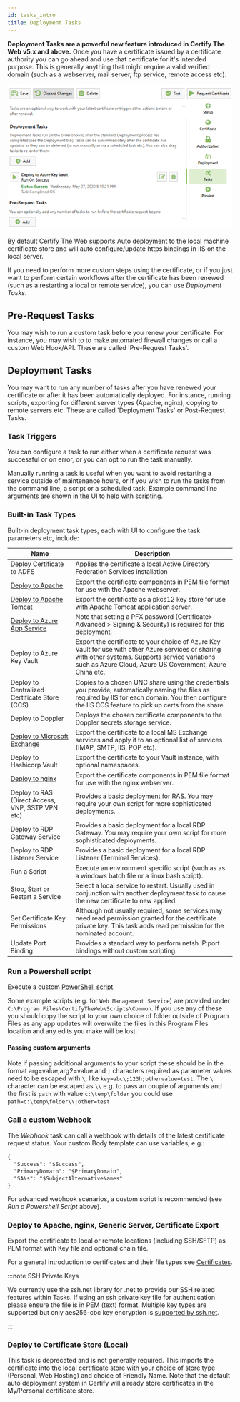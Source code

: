 ```yaml
---
id: tasks_intro
title: Deployment Tasks
---
```


**Deployment Tasks are a powerful new feature introduced in Certify The Web v5.x and above.**
Once you have a certificate issued by a certificate authority you can go ahead and use that certificate for it's intended purpose. This is generally anything that might require a valid verified domain (such as a webserver, mail server, ftp service, remote access etc).

![Startup UI](/assets/screens/DeploymentTasks.png)

By default Certify The Web supports Auto deployment to the local machine certificate store and will auto configure/update https bindings in IIS on the local server.

If you need to perform more custom steps using the certificate, or if you just want to perform certain workflows after the certificate has been renewed (such as a restarting a local or remote service), you can use _Deployment Tasks_.

## Pre-Request Tasks

You may wish to run a custom task before you renew your certificate. For instance, you may wish to to make automated firewall changes or call a custom Web Hook/API. These are called 'Pre-Request Tasks'.

## Deployment Tasks

You may want to run any number of tasks after you have renewed your certificate or after it has been automatically deployed. For instance, running scripts, exporting for different server types (Apache, nginx), copying to remote servers etc. These are called 'Deployment Tasks' or Post-Request Tasks.

### Task Triggers

You can configure a task to run either when a certificate request was successful or on error, or you can opt to run the task manually.

Manually running a task is useful when you want to avoid restarting a service outside of maintenance hours, or if you wish to run the tasks from the command line, a script or a scheduled task. Example command line arguments are shown in the UI to help with scripting.

### Built-in Task Types

Built-in deployment task types, each with UI to configure the task parameters etc, include:


| Name | Description |
|---|---|
| Deploy Certificate to ADFS | Applies the certificate a local Active Directory Federation Services installation |
| [Deploy to Apache](./tasks/apache.md) | Export the certificate components in PEM file format for use with the Apache webserver. |
| [Deploy to Apache Tomcat](./tasks/tomcat.md) | Export the certificate as a pkcs12 key store for use with Apache Tomcat application server. |
| [Deploy to Azure App Service](./tasks/azure-app-service.md) | Note that setting a PFX password (Certificate> Advanced > Signing & Security) is required for this deployment. |
| Deploy to Azure Key Vault| Export the certificate to your choice of Azure Key Vault for use with other Azure services or sharing with other systems. Supports service variations such as Azure Cloud, Azure US Government, Azure China etc.  |
| Deploy to Centralized Certificate Store (CCS)| Copies to a chosen UNC share using the credentials you provide, automatically naming the files as required by IIS for each domain. You then configure the IIS CCS feature to pick up certs from the share. |
| Deploy to Doppler| Deploys the chosen certificate components to the Doppler secrets storage service. |
| [Deploy to Microsoft Exchange](./tasks/exchange.md)| Export the certificate to a local MS Exchange services and apply it to an optional list of services (IMAP, SMTP, IIS, POP etc). |
| Deploy to Hashicorp Vault| Export the certificate to your Vault instance, with optional namespaces.  |
| [Deploy to nginx](./tasks/nginx.md) | Export the certificate components in PEM file format for use with the nginx webserver. |
| Deploy to RAS (Direct Access, VNP, SSTP VPN etc)| Provides a basic deployment for RAS. You may require your own script for more sophisticated deployments. |
| Deploy to RDP Gateway Service| Provides a basic deployment for a local RDP Gateway. You may require your own script for more sophisticated deployments. |
| Deploy to RDP Listener Service| Provides a basic deployment for a local RDP Listener (Terminal Services). |
| Run a Script | Execute an environment specific script (such as as a windows batch file or a linux bash script). |
| Stop, Start or Restart a Service | Select a local service to restart. Usually used in conjunction with another deployment task to cause the new certificate to new applied. |
| Set Certificate Key Permissions | Although not usually required, some services may need read permission granted for the certificate private key. This task adds read permission for the nominated account. |
| Update Port Binding | Provides a standard way to perform netsh IP:port bindings without custom scripting. |

### Run a Powershell script

Execute a custom [PowerShell script](../script-hooks.md).

Some example scripts (e.g. for `Web Management Service`) are provided under `C:\Program Files\CertifyTheWeb\Scripts\Common`. If you use any of these you should copy the script to your own choice of folder outside of Program Files as any app updates will overwrite the files in this Program Files location and any edits you make will be lost.

#### Passing custom arguments

Note if passing additional arguments to your script these should be in the format arg=value;arg2=value and `;` characters required as parameter values need to be escaped with `\`, like `key=abc\;123h;othervalue=test`. The `\` character can be escaped as `\\` e.g. to pass an couple of arguments and the first is `path` with value `c:\temp\folder` you could use `path=c:\temp\folder\\;other=test`

### Call a custom Webhook

The *Webhook* task can call a webhook with details of the latest certificate request status. Your custom Body template can use variables, e.g.:

```
{
  "Success": "$Success",
  "PrimaryDomain": "$PrimaryDomain",
  "SANs": "$SubjectAlternativeNames"
}
```

For advanced webhook scenarios, a custom script is recommended (see *Run a Powershell Script* above).

### Deploy to Apache, nginx, Generic Server, Certificate Export

Export the certificate to local or remote locations (including SSH/SFTP) as PEM format with Key file and optional chain file.

For a general introduction to certificates and their file types see [Certificates](../guides/certificates.md).

:::note  SSH Private Keys

We currently use the ssh.net library for .net to provide our SSH related features within Tasks. If using an ssh private key file for authentication please ensure the file is in PEM (text) format. Multiple key types are supported but only aes256-cbc key encryption is [supported by ssh.net](https://github.com/sshnet/SSH.NET/issues/742#issuecomment-1292945883). 

:::

### Deploy to Certificate Store (Local)

This task is deprecated and is not generally required. This imports the certificate into the local certificate store with your choice of store type (Personal, Web Hosting) and choice of Friendly Name. Note that the default auto deployment system in Certify will already store certificates in the My/Personal certificate store.
